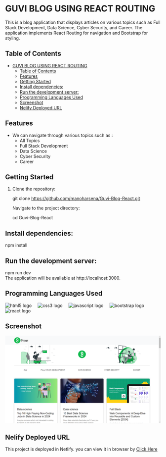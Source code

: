 # GUVI BLOG USING REACT ROUTING

This is a blog application that displays articles on various topics such as Full Stack Development, Data Science, Cyber Security, and Career. The application implements React Routing for navigation and Bootstrap for styling.


## Table of Contents

- [GUVI BLOG USING REACT ROUTING](#guvi-blog-using-react-routing)
  - [Table of Contents](#table-of-contents)
  - [Features](#features)
  - [Getting Started](#getting-started)
  - [Install dependencies:](#install-dependencies)
  - [Run the development server:](#run-the-development-server)
  - [Programming Languages Used](#programming-languages-used)
  - [Screenshot](#screenshot)
  - [Nelify Deployed URL](#nelify-deployed-url)


## Features
- We can navigate through various topics such as :
  - All Topics
  - Full Stack Development
  - Data Science
  - Cyber Security
  - Career

## Getting Started

1. Clone the repository:

   git clone https://github.com/manoharsena/Guvi-Blog-React.git
   
   Navigate to the project directory:

   cd Guvi-Blog-React

## Install dependencies:

npm install

## Run the development server:

npm run dev <br/>
The application will be available at http://localhost:3000.

## Programming Languages Used

<div align="left">
  <img src="https://cdn.jsdelivr.net/gh/devicons/devicon/icons/html5/html5-original.svg" height="40" alt="html5 logo"  />
  <img width="12" />

  <img src="https://cdn.jsdelivr.net/gh/devicons/devicon/icons/css3/css3-original.svg" height="40" alt="css3 logo"  />
  <img width="12" />

  <img src="https://cdn.jsdelivr.net/gh/devicons/devicon/icons/javascript/javascript-original.svg" height="40" alt="javascript logo"  />
  <img width="12" />

  <img src="https://cdn.jsdelivr.net/gh/devicons/devicon/icons/bootstrap/bootstrap-original.svg" height="40" alt="bootstrap logo"  />
  <img width="12" />
  
  <img src="https://skillicons.dev/icons?i=react" height="40" alt="react logo"  />
</div>


## Screenshot

![Output](<Output Screenshot.png>)

## Nelify Deployed URL

This project is deployed in Netlify. you can view it in browser by [Click Here](https://guvi-blog-3411.netlify.app/)
